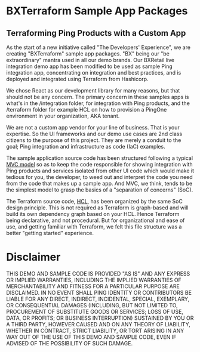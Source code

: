 # BXTerraform Sample App Packages

## Terraforming Ping Products with a Custom App

As the start of a new initiative called "The Developers' Experience", we are creating "BXTerraform" sample app packages. "BX" being our "be extraordinary" mantra used in all our demo brands. Our BXRetail live integration demo app has been modified to be used as sample Ping integration app, concentrating on integration and best practices, and is deployed and integrated using Terraform from Hashicorp.

We chose React as our development library for many reasons, but that should not be any concern. The primary concern in these samples apps is what's in the /integration folder, for integration with Ping products, and the /terraform folder for example HCL on how to provision a PingOne environment in your organization, AKA tenant.

We are not a custom app vendor for your line of business. That is your expertise. So the UI frameworks and our demo use cases are 2nd class citizens to the purpose of this project. They are merely a conduit to the goal; Ping integration and infrastructure as code (IaC) examples.

The sample application source code has been structured following a typical [MVC model](https://developer.mozilla.org/en-US/docs/Glossary/MVC) so as to keep the code responsible for showing integration with Ping products and services isolated from other UI code which would make it tedious for you, the developer, to weed out and interpret the code you need from the code that makes up a sample app. And MVC, we think, tends to be the simplest model to grasp the basics of a "separation of concerns" (SoC).

The Terraform source code, [HCL](https://developer.hashicorp.com/terraform/language/syntax/configuration), has been organized by the same SoC design principle. This is not required as Terraform is graph-based and will build its own dependency graph based on your HCL. Hence Terraform being declarative, and not procedural. But for organizational and ease of use, and getting familiar with Terraform, we felt this file structure was a better "getting started" experience.


# Disclaimer
THIS DEMO AND SAMPLE CODE IS PROVIDED "AS IS" AND ANY EXPRESS OR IMPLIED WARRANTIES, INCLUDING THE IMPLIED WARRANTIES OF MERCHANTABILITY AND FITNESS FOR A PARTICULAR PURPOSE ARE DISCLAIMED. IN NO EVENT SHALL PING IDENTITY OR CONTRIBUTORS BE LIABLE FOR ANY DIRECT, INDIRECT, INCIDENTAL, SPECIAL, EXEMPLARY, OR CONSEQUENTIAL DAMAGES (INCLUDING, BUT NOT LIMITED TO, PROCUREMENT OF SUBSTITUTE GOODS OR SERVICES; LOSS OF USE, DATA, OR PROFITS; OR BUSINESS INTERRUPTION) SUSTAINED BY YOU OR A THIRD PARTY, HOWEVER CAUSED AND ON ANY THEORY OF LIABILITY, WHETHER IN CONTRACT, STRICT LIABILITY, OR TORT ARISING IN ANY WAY OUT OF THE USE OF THIS DEMO AND SAMPLE CODE, EVEN IF ADVISED OF THE POSSIBILITY OF SUCH DAMAGE.